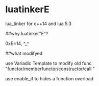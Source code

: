 # luatinkerE
lua_tinker for c++14 and lua 5.3

##why luatinker"E"?

0xE=14, ^_^

##what modifyed

use Variadic Template to modify old func "functor/memberfunctor/constructor/call "

use enable_if to hides a function overload 

